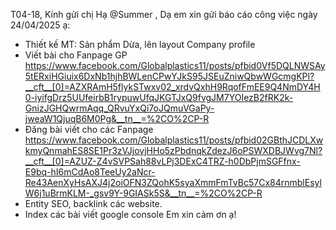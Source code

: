 

T04-18,
Kính gửi chị Hạ @Summer ,
Dạ em xin gửi báo cáo công việc ngày 24/04/2025 ạ:
- Thiết kế MT: Sản phẩm Dừa, lên layout Company profile
- Viết bài cho Fanpage GP
https://www.facebook.com/Globalplastics11/posts/pfbid0Vf5DQLNWSAy5tERxiHGiuix6DxNb1hjhBWLenCPwYJkS95JSEuZniwQbwWGcmgKPl?__cft__[0]=AZXRAmH5flykSTwxv02_xrdvQxhH9RqofFmEE9Q4NmDY4H0-iyifgDrz5UUfeirbB1rypuwUfqJKGTJxQ9fvgJM7YOIezB2fRK2k-GnizJGHQwrmAqq_QRvuYxQi7oJQmuVGaPy-jweaW1QjuqB6M0Pg&__tn__=%2CO%2CP-R
- Đăng bài viết cho các Fanpage
https://www.facebook.com/Globalplastics11/posts/pfbid02GBthJCDLXwkmyQnmahES8SE1Pr3zVJjovjHHo5zPbdnqkZdezJ6oPSWXDBJWvg7Nl?__cft__[0]=AZUZ-Z4vSVPSah88vLPj3DExC4TRZ-h0DbPjmSGFfnx-E9bq-hI6mCdAo8TeeUy2aNcr-Re43AenXyHsAXJ4j2oiOFN3ZQohK5syaXmmFmTvBc57Cx84rnmblEsylW6j1uBrmKLM-_gsv9Y-9GIASk5S&__tn__=%2CO%2CP-R
- Entity SEO, backlink các website.
- Index các bài viết google console
Em xin cảm ơn ạ!
